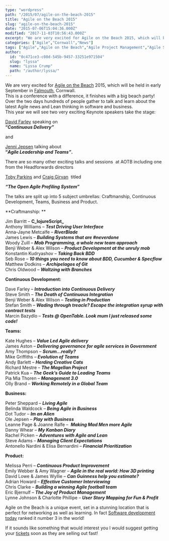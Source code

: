 ```yaml
---
type: "wordpress"
path: "/2015/07/agile-on-the-beach-2015"
title: "Agile on the Beach 2015"
slug: "agile-on-the-beach-2015"
date: "2015-07-06T15:04:36.000Z"
modified: "2017-11-03T10:56:43.000Z"
excerpt: "We are very excited for Agile on the Beach 2015, which will be held in early September in Falmouth, Cornwall. This is a conference with a difference, it finishes with a big beach party! Over the two days hundreds of people gather to talk and learn about the latest Agile news and Lean thinking in software \[…\]"
categories: ["Agile","Cornwall","News"]
tags: ["Agile","Agile on the Beach","Agile Project Management","Agile Software Development","Beach","Conference","Cornwall","education","Headforwards","Kanban","scrum"]
author:
  id: "0c471ce3-c08d-545b-9457-33251e971504"
  slug: "lyssa"
  name: "Lyssa Crump"
  path: "/author/lyssa/"
---
```

We are very excited for [Agile on the Beach](http://agileonthebeach.com/) 2015, which will be held in early September in [Falmouth,](http://www.falmouth.co.uk/) Cornwall.  
This is a conference with a difference, it finishes with a big beach party!  
Over the two days hundreds of people gather to talk and learn about the latest Agile news and Lean thinking in software and business.  
This year we will see two very exciting Keynote speakers take the stage:

[David Farley](https://www.linkedin.com/pub/dave-farley/0/927/a67) speaking on  
**“_Continuous Delivery”_**

and

[Jenni Jepsen](https://www.linkedin.com/pub/jenni-jepsen/9/a1b/319) talking about  
**“_Agile Leadership and Teams”_.**

There are so many other exciting talks and sessions  at AOTB including one from the Headforwards directors

[Toby Parkins](https://www.linkedin.com/profile/view?id=8283191&authType=NAME_SEARCH&authToken=2ltS&locale=en_US&trk=tyah&trkInfo=clickedVertical%3Amynetwork%2Cidx%3A1-1-1%2CtarId%3A1436191770857%2Ctas%3Atoby) and [Craig Girvan](https://www.linkedin.com/profile/view?id=4823844&authType=name&authToken=_R_m&trk=prof-sb-browse_map-name)  titled

**_“The Open Agile Profiling System”_**

The talks are split up into 5 subject umbrellas: Craftmanship, Continuous Development, Teams, Business and Product.

**Craftmanship: **

Jim Barritt – **C_lojureScript_**  
Anthony Williams – **_Test Driving User Interface_**  
Anna-Jayne Metcalfe – **_RiverBlade_**  
James Lewis – **_Building Systems that are #neverdone_**  
Woody Zuill – **_Mob Programming, a whole new team approach_**  
Benji Weber & Alex Wilson – **_Product Development at the unruly mob_**  
Konstantin Kudryashov – **_Taking Back BDD_**  
Seb Rose – **_10 things you need to know about BDD, Cucumber & Specflow_**  
Matthew Dodkins – **_Archipelagos of Git_**  
Chris Oldwood – **_Waltzing with Branches_**

**Continuous Development:**

Dave Farley – **_Introduction into Continuous Delivery_**  
Steve Smith – **_The Death of Continuous Integration_**  
Benji Weber & Alex Wilson – **_Testing in Production_**  
Stefan Smith – **_Wading through treacle? Escape the integration syrup with contract tests_**  
Marcin Bazydlo – **_Tests @ OpenTable. Look mum I just released some code!_**

**Teams:**

Kate Hughes – **_Value Led Agile delivery_**  
James Aston – **_Delivering governance for agile services in Government_**  
Amy Thompson – **_Scrum…really?_**  
Mike Griffiths – **_Evolution of Teams_**  
Andy Barlett – **_Herding Creative Cats_**  
Richard Mestre – **_The Magellan Project_**  
Patrick Kua – **_The Geek’s Guide to Leading Teams_**  
Pia Mia Thoren – **_Management 3.0_**  
Olly Brand – **_Working Remotely in a Global Team_**

**Business:**

Peter Sheppard – **_Living Agile_**  
Belinda Waldcock – **_Being Agile in Business_**  
Dot Tudor – **_Im an Alien_**  
Ole Jepsen – **_Play with Business_**  
Leanne Page & Joanne Ralfe –  **_Making Mad Men more Agile_**  
Danny Whear – **_My Kanban Diary_**  
Rachel Picken – **_Adventures with Agile and Lean_**  
Steve Adams – **_Managing Client Expectations_**  
Antonello Nardini & Elisa Bernardini – **_Financial Prioritization_**

**Product:**

Melissa Perri – **_Continuous Product Improvement_**  
Emily Webber & Amy Wagner – **_Agile in the real world: How 3D printing_**  
David Lowe & James Wyllie – **_Can Guinness help you estimate?_**  
Adrian Howard – **_Effective Customer Interviewing_**  
Chris Clarke – **_Building a winning Agile football team_**  
Eric Bjernulf – **_The Joy of Product Management_**  
Lynne Johnson & Charlotte Phillipe – **_User Story Mapping for Fun & Profit_**

  
Agile on the Beach is a unique event, set in a stunning location that is perfect for networking as well as learning. In fact [Software development today](http://softwaredevelopmenttoday.com/2015/01/the-top-50-agile-conferences-including-lean-kanba-scrum/) ranked it number 3 in the world!

If it sounds like something that would interest you I would suggest getting your [tickets](http://www.eventbrite.co.uk/e/agile-on-the-beach-2015-tickets-12893527889) soon as they are selling out fast!